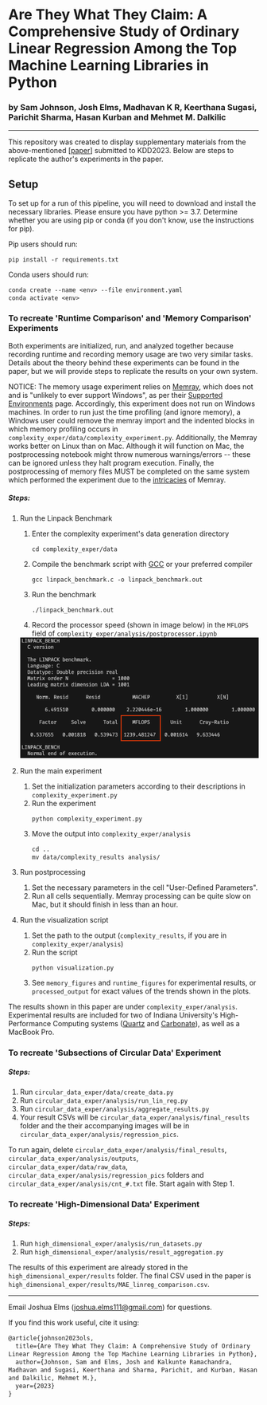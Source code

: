 # Are They What They Claim: A Comprehensive Study of Ordinary Linear Regression Among the Top Machine Learning Libraries in Python
### by Sam Johnson, Josh Elms, Madhavan K R, Keerthana Sugasi, Parichit Sharma, Hasan Kurban and Mehmet M. Dalkilic
---
This repository was created to display supplementary materials from the above-mentioned \[[paper]()\] submitted to KDD2023. Below are steps to replicate the author's experiments in the paper. 

## Setup
To set up for a run of this pipeline, you will need to download and install the necessary libraries. Please ensure you have python >= 3.7. Determine whether you are using pip or conda (if you don't know, use the instructions for pip). 

Pip users should run:
```
pip install -r requirements.txt
```

Conda users should run:
```
conda create --name <env> --file environment.yaml
conda activate <env>
```


### To recreate 'Runtime Comparison' and 'Memory Comparison' Experiments

Both experiments are initialized, run, and analyzed together because recording runtime and recording memory usage are two very similar tasks. Details about the theory behind these experiments can be found in the paper, but we will provide steps to replicate the results on your own system.

NOTICE: The memory usage experiment relies on [Memray](https://bloomberg.github.io/memray/), which does not and is "unlikely to ever support Windows", as per their [Supported Environments](https://bloomberg.github.io/memray/supported_environments.html) page. Accordingly, this experiment does not run on Windows machines. In order to run just the time profiling (and ignore memory), a Windows user could remove the memray import and the indented blocks in which memory profiling occurs in `complexity_exper/data/complexity_experiment.py`. Additionally, the Memray works better on Linux than on Mac. Although it will function on Mac, the postprocessing notebook might throw numerous warnings/errors -- these can be ignored unless they halt program execution. Finally, the postprocessing of memory files MUST be completed on the same system which performed the experiment due to the [intricacies](https://bloomberg.github.io/memray/native_mode.html#how-memray-resolves-symbols) of Memray.

##### Steps:
1. Run the Linpack Benchmark
    1) Enter the complexity experiment's data generation directory
        ```
        cd complexity_exper/data
        ```
    2) Compile the benchmark script with [GCC](https://gcc.gnu.org/) or your preferred compiler
        ```
        gcc linpack_benchmark.c -o linpack_benchmark.out
        ```
    3) Run the benchmark 
        ```
        ./linpack_benchmark.out
        ```
    4) Record the processor speed (shown in image below) in the `MFLOPS` field of  `complexity_exper/analysis/postprocessor.ipynb`
    <img src=".assets/MFLOPS_location.png" alt= “linpack_benchmark_MFLOPS_loc” width=500>

2. Run the main experiment
    1) Set the initialization parameters according to their descriptions in `complexity_experiment.py`
    2) Run the experiment
        ```
        python complexity_experiment.py
        ```
    3) Move the output into `complexity_exper/analysis`
        ```
        cd ..
        mv data/complexity_results analysis/
        ```
3. Run postprocessing
    1) Set the necessary parameters in the cell "User-Defined Parameters".
    2) Run all cells sequentially. Memray processing can be quite slow on Mac, but it should finish in less than an hour.

4. Run the visualization script
    1) Set the path to the output (`complexity_results`, if you are in `complexity_exper/analysis`)
    2) Run the script
        ```
        python visualization.py
        ```
    3) See `memory_figures` and `runtime_figures` for experimental results, or `processed_output` for exact values of the trends shown in the plots.

The results shown in this paper are under `complexity_exper/analysis`. Experimental results are included for two of Indiana University's High-Performance Computing systems ([Quartz](https://kb.iu.edu/d/qrtz) and [Carbonate](https://kb.iu.edu/d/aolp)), as well as a MacBook Pro.

### To recreate 'Subsections of Circular Data' Experiment

##### Steps:

1. Run `circular_data_exper/data/create_data.py`
2. Run `circular_data_exper/analysis/run_lin_reg.py`
3. Run `circular_data_exper/analysis/aggregate_results.py`
4. Your result CSVs will be `circular_data_exper/analysis/final_results` folder and the their accompanying images will be in `circular_data_exper/analysis/regression_pics`.

To run again, delete `circular_data_exper/analysis/final_results`, `circular_data_exper/analysis/outputs`, `circular_data_exper/data/raw_data`, `circular_data_exper/analysis/regression_pics` folders and `circular_data_exper/analysis/cnt_#.txt` file. Start again with Step 1.

### To recreate 'High-Dimensional Data' Experiment

##### Steps:

1. Run `high_dimensional_exper/analysis/run_datasets.py`
2. Run `high_dimensional_exper/analysis/result_aggregation.py`

The results of this experiment are already stored in the `high_dimensional_exper/results` folder. The final CSV used in the paper is `high_dimensional_exper/results/MAE_linreg_comparison.csv`.

---

Email Joshua Elms (joshua.elms111@gmail.com) for questions.

If you find this work useful, cite it using:
```
@article{johnson2023ols,
  title={Are They What They Claim: A Comprehensive Study of Ordinary Linear Regression Among the Top Machine Learning Libraries in Python},
  author={Johnson, Sam and Elms, Josh and Kalkunte Ramachandra, Madhavan and Sugasi, Keerthana and Sharma, Parichit, and Kurban, Hasan and Dalkilic, Mehmet M.},
  year={2023}
}
```
